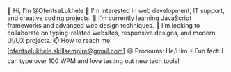 👋 Hi, I’m @OfentseLukhele
👀 I’m interested in web development, IT support, and creative coding projects.
🌱 I’m currently learning JavaScript frameworks and advanced web design techniques.
💞️ I’m looking to collaborate on typing-related websites, responsive designs, and modern UI/UX projects.
📫 How to reach me: [ofentselukhele.skillsempire@gmail.com]
😄 Pronouns: He/Him
⚡ Fun fact: I can type over 100 WPM and love testing out new tech tools!

<!---
OfentseLukhele/OfentseLukhele is a ✨ special ✨ repository because its `README.md` (this file) appears on your GitHub profile.
You can click the Preview link to take a look at your changes.
--->

